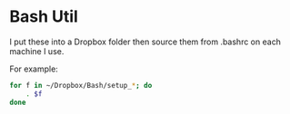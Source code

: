 # Bash Util

I put these into a Dropbox folder then source them from
.bashrc on each machine I use.

For example:

```bash
for f in ~/Dropbox/Bash/setup_*; do
    . $f
done
```
